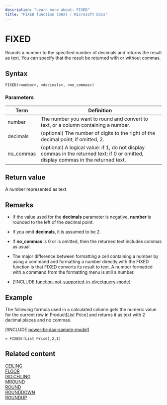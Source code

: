 ```yaml
---
description: "Learn more about: FIXED"
title: "FIXED function (DAX) | Microsoft Docs"
---
```

# FIXED

Rounds a number to the specified number of decimals and returns the result as text. You can specify that the result be returned with or without commas.  
  
## Syntax  
  
```dax
FIXED(<number>, <decimals>, <no_commas>)  
```
  
### Parameters  
  
|Term|Definition|  
|--------|--------------|  
|number|The number you want to round and convert to text, or a column containing a number.|  
|decimals|(optional) The number of digits to the right of the decimal point; if omitted, 2.|  
|no_commas|(optional) A logical value: if 1, do not display commas in the returned text; if 0 or omitted, display commas in the returned text.|  
  
## Return value

A number represented as text.  
  
## Remarks

- If the value used for the **decimals** parameter is negative, **number** is rounded to the left of the decimal point.  
  
- If you omit **decimals**, it is assumed to be 2.  
  
- If **no_commas** is 0 or is omitted, then the returned text includes commas as usual.  
  
- The major difference between formatting a cell containing a number by using a command and formatting a number directly with the FIXED function is that FIXED converts its result to text. A number formatted with a command from the formatting menu is still a number.  
  
- [!INCLUDE [function-not-supported-in-directquery-mode](includes/function-not-supported-in-directquery-mode.md)]
  
## Example

The following formula used in a calculated column gets the numeric value for the current row in Product[List Price] and returns it as text with 2 decimal places and no commas.  

[!INCLUDE [power-bi-dax-sample-model](includes/power-bi-dax-sample-model.md)]
  
```dax
= FIXED([List Price],2,1)  
```

## Related content

[CEILING](ceiling-function-dax.md)  
[FLOOR](floor-function-dax.md)  
[ISO.CEILING](iso-ceiling-function-dax.md)  
[MROUND](mround-function-dax.md)  
[ROUND](round-function-dax.md)  
[ROUNDDOWN](rounddown-function-dax.md)  
[ROUNDUP](roundup-function-dax.md)  
